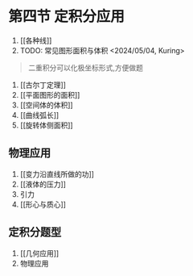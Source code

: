 # 第四节 定积分应用

1. [[各种线]]
2. TODO: 常见图形面积与体积 <2024/05/04, Kuring>

> 二重积分可以化极坐标形式,方便做题

1. [[古尔丁定理]]
1. [[平面图形的面积]]
1. [[空间体的体积]]
1. [[曲线弧长]]
1. [[旋转体侧面积]]

## 物理应用

1. [[变力沿直线所做的功]]
2. [[液体的压力]]
3. 引力
4. [[形心与质心]]

## 定积分题型

1. [[几何应用]]
2. 物理应用
